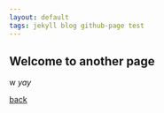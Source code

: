 ```yaml
---
layout: default
tags: jekyll blog github-page test
---
```


## Welcome to another page
w
_yay_

[back](./)
